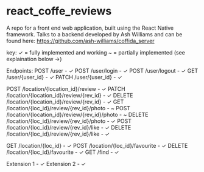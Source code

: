 # react_coffe_reviews
A repo for a front end web application, built using the React Native framework. Talks to a backend developed by Ash Williams and can be found here:
https://github.com/ash-williams/coffida_server


key: 
✓ = fully implemented and working 
~ = partially implemented (see explaination below ->)    

Endpoints:
POST /user - ✓
POST /user/login - ✓
POST /user/logout - ✓
GET /user/{user_id} - ✓
PATCH /user/{user_id} - ✓

POST /location/{location_id}/review - ✓
PATCH /location/{location_id}/review/{rev_id} - ✓
DELETE /location/{location_id}/review/{rev_id} - ✓
GET /location/{loc_id}/review/{rev_id}/photo - ~ 
POST /location/{location_id}/review/{rev_id}/photo - ~
DELETE /location/{loc_id}/review/{rev_id}/photo - ✓
POST /location/{loc_id}/review/{rev_id}/like - ✓
DELETE /location/{loc_id}/review/{rev_id}/like - ✓

GET /location/{loc_id} - ✓
POST /location/{loc_id}/favourite - ✓
DELETE /location/{loc_id}/favourite - ✓
GET /find - ✓

Extension 1 - ✓
Extension 2 - ✓

